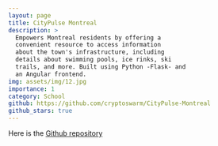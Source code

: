 ```yaml
---
layout: page
title: CityPulse Montreal
description: >
  Empowers Montreal residents by offering a
  convenient resource to access information
  about the town's infrastructure, including
  details about swimming pools, ice rinks, ski
  trails, and more. Built using Python -Flask- and
  an Angular frontend.
img: assets/img/12.jpg
importance: 1
category: School
github: https://github.com/cryptoswarm/CityPulse-Montreal
github_stars: true
---
```


Here is the <a href="https://github.com/cryptoswarm/CityPulse-Montreal">Github repository</a>
